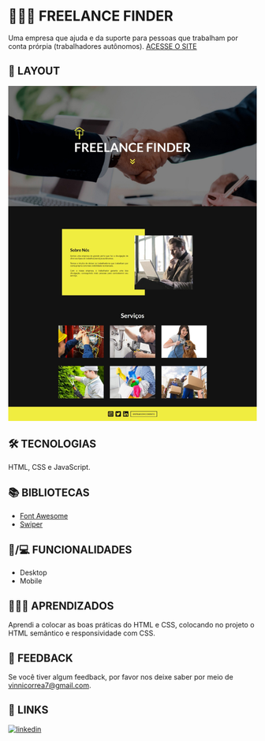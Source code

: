 
# 👨🏻‍💼 FREELANCE FINDER

Uma empresa que ajuda e da suporte para pessoas que trabalham por conta prórpia (trabalhadores autônomos).
[ACESSE O SITE](https://viniciuswx.github.io/freelance-finder/)


## 📃 LAYOUT

<p align="center">
  <a href="https://viniciuswx.github.io/freelance-finder/">
    <img alt="" src="print-page.jpeg">
  </a>
</p>


## 🛠 TECNOLOGIAS

HTML, CSS e JavaScript.


## 📚 BIBLIOTECAS

 - [Font Awesome](https://fontawesome.com/)
 - [Swiper](https://swiperjs.com/)


## 📲/💻 FUNCIONALIDADES

 - Desktop
 - Mobile


## 👨🏻‍💻 APRENDIZADOS

Aprendi a colocar as boas práticas do HTML e CSS, colocando no projeto o HTML semântico e responsividade com CSS.


## 🧩 FEEDBACK

Se você tiver algum feedback, por favor nos deixe saber por meio de vinnicorrea7@gmail.com.


## 🔗 LINKS

[![linkedin](https://img.shields.io/badge/linkedin-0A66C2?style=for-the-badge&logo=linkedin&logoColor=white)](https://www.linkedin.com/in/vinicius-graciano-5081501a1/)

